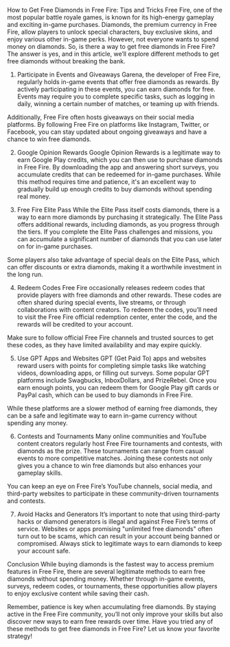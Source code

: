 How to Get Free Diamonds in Free Fire: Tips and Tricks
Free Fire, one of the most popular battle royale games, is known for its high-energy gameplay and exciting in-game purchases. Diamonds, the premium currency in Free Fire, allow players to unlock special characters, buy exclusive skins, and enjoy various other in-game perks. However, not everyone wants to spend money on diamonds. So, is there a way to get free diamonds in Free Fire? The answer is yes, and in this article, we’ll explore different methods to get free diamonds without breaking the bank.

1. Participate in Events and Giveaways
Garena, the developer of Free Fire, regularly holds in-game events that offer free diamonds as rewards. By actively participating in these events, you can earn diamonds for free. Events may require you to complete specific tasks, such as logging in daily, winning a certain number of matches, or teaming up with friends.

Additionally, Free Fire often hosts giveaways on their social media platforms. By following Free Fire on platforms like Instagram, Twitter, or Facebook, you can stay updated about ongoing giveaways and have a chance to win free diamonds.

2. Google Opinion Rewards
Google Opinion Rewards is a legitimate way to earn Google Play credits, which you can then use to purchase diamonds in Free Fire. By downloading the app and answering short surveys, you accumulate credits that can be redeemed for in-game purchases. While this method requires time and patience, it's an excellent way to gradually build up enough credits to buy diamonds without spending real money.

3. Free Fire Elite Pass
While the Elite Pass itself costs diamonds, there is a way to earn more diamonds by purchasing it strategically. The Elite Pass offers additional rewards, including diamonds, as you progress through the tiers. If you complete the Elite Pass challenges and missions, you can accumulate a significant number of diamonds that you can use later on for in-game purchases.

Some players also take advantage of special deals on the Elite Pass, which can offer discounts or extra diamonds, making it a worthwhile investment in the long run.

4. Redeem Codes
Free Fire occasionally releases redeem codes that provide players with free diamonds and other rewards. These codes are often shared during special events, live streams, or through collaborations with content creators. To redeem the codes, you’ll need to visit the Free Fire official redemption center, enter the code, and the rewards will be credited to your account.

Make sure to follow official Free Fire channels and trusted sources to get these codes, as they have limited availability and may expire quickly.

5. Use GPT Apps and Websites
GPT (Get Paid To) apps and websites reward users with points for completing simple tasks like watching videos, downloading apps, or filling out surveys. Some popular GPT platforms include Swagbucks, InboxDollars, and PrizeRebel. Once you earn enough points, you can redeem them for Google Play gift cards or PayPal cash, which can be used to buy diamonds in Free Fire.

While these platforms are a slower method of earning free diamonds, they can be a safe and legitimate way to earn in-game currency without spending any money.

6. Contests and Tournaments
Many online communities and YouTube content creators regularly host Free Fire tournaments and contests, with diamonds as the prize. These tournaments can range from casual events to more competitive matches. Joining these contests not only gives you a chance to win free diamonds but also enhances your gameplay skills.

You can keep an eye on Free Fire’s YouTube channels, social media, and third-party websites to participate in these community-driven tournaments and contests.

7. Avoid Hacks and Generators
It’s important to note that using third-party hacks or diamond generators is illegal and against Free Fire’s terms of service. Websites or apps promising "unlimited free diamonds" often turn out to be scams, which can result in your account being banned or compromised. Always stick to legitimate ways to earn diamonds to keep your account safe.

Conclusion
While buying diamonds is the fastest way to access premium features in Free Fire, there are several legitimate methods to earn free diamonds without spending money. Whether through in-game events, surveys, redeem codes, or tournaments, these opportunities allow players to enjoy exclusive content while saving their cash.

Remember, patience is key when accumulating free diamonds. By staying active in the Free Fire community, you’ll not only improve your skills but also discover new ways to earn free rewards over time. Have you tried any of these methods to get free diamonds in Free Fire? Let us know your favorite strategy!









